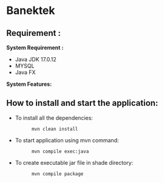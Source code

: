# Banektek


## Requirement :

**System Requirement :**
- Java JDK 17.0.12
- MYSQL
- Java FX
  
**System Features:**

## How to install and start the application:

- To install all the dependencies:

            mvn clean install
            
- To start application using mvn command:

            mvn compile exec:java
           
- To create executable jar file in shade directory:

            mvn compile package
           




